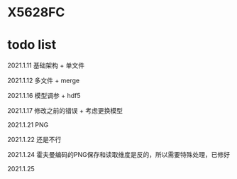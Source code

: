 # X5628FC

# todo list

2021.1.11 基础架构 + 单文件

2021.1.12 多文件 + merge

2021.1.16 模型调参 + hdf5

2021.1.17 修改之前的错误 + 考虑更换模型

2021.1.21 PNG

2021.1.22 还是不行

2021.1.24 霍夫曼编码的PNG保存和读取维度是反的，所以需要特殊处理，已修好

2021.1.25
